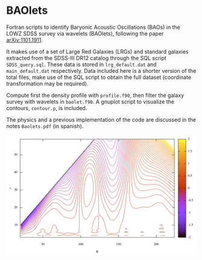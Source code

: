 # BAOlets

Fortran scripts to identify Baryonic Acoustic Oscillations (BAOs) in the LOWZ SDSS survey via wavelets (BAOlets), following the paper [arXiv:1101.1911](https://arxiv.org/abs/1101.1911).

It makes use of a set of Large Red Galaxies (LRGs) and standard galaxies extracted from the SDSS-III DR12 catalog through the SQL script `SDSS_query.sql`. These data is stored in `lrg_default.dat` and `main_default.dat` respectively. Data included here is a shorter version of the total files, make use of the SQL script to obtain the full dataset (coordinate transformation may be required).

Compute first the density profile with `profile.f90`, then filter the galaxy survey with wavelets in `baolet.f90`. A gnuplot script to visualize the contours, `contour.p`, is included.

The physics and a previous implementation of the code are discussed in the notes `Baolets.pdf` (in spanish).

![baolets](baolets.png)

